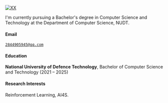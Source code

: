 [![XX](https://img.shields.io/badge/XX-github-blue?logo=github)](https://github.com/XX)

I'm currently pursuing a Bachelor's degree in Computer Science and Technology at the Department of Computer Science, NUDT.

#### Email  
<code>2844905945@qq.com</code>

#### Education  
**National University of Defence Technology**, Bachelor of Computer Science and Technology (2021 – 2025)

#### Research Interests  
Reinforcement Learning, AI4S.